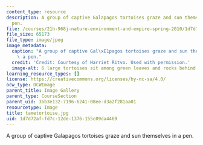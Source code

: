 ```yaml
---
content_type: resource
description: A group of captive Galapagos tortoises graze and sun themselves in a
  pen.
file: /courses/21h-968j-nature-environment-and-empire-spring-2010/1d7d72affd7c12de1376155c09da4469_tametortoise.jpg
file_size: 65173
file_type: image/jpeg
image_metadata:
  caption: "A group of captive Gal\xE1pagos tortoises graze and sun themselves in\
    \ a pen."
  credit: 'Credit: Courtesy of Harriet Ritvo. Used with permission.'
  image-alt: 6 large tortoises sit among green leaves and rocks behind a wall.
learning_resource_types: []
license: https://creativecommons.org/licenses/by-nc-sa/4.0/
ocw_type: OCWImage
parent_title: Image Gallery
parent_type: CourseSection
parent_uid: 3bb3e132-7196-6241-08ee-d3a2f281aa01
resourcetype: Image
title: tametortoise.jpg
uid: 1d7d72af-fd7c-12de-1376-155c09da4469
---
```

A group of captive Galapagos tortoises graze and sun themselves in a pen.